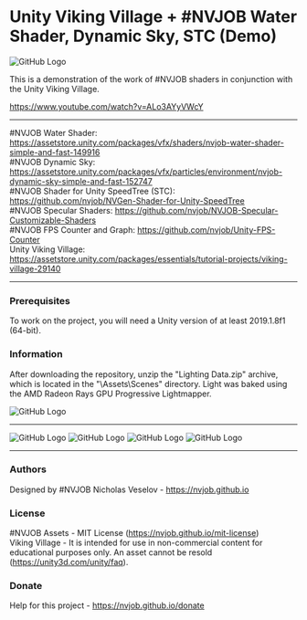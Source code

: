 # Unity Viking Village + #NVJOB Water Shader, Dynamic Sky, STC (Demo)

![GitHub Logo](https://raw.githubusercontent.com/nvjob/nvjob.github.io/master/repo/devlog/viking%20village%20and%20nvjob/101/pic/12.jpg)

This is a demonstration of the work of #NVJOB shaders in conjunction with the Unity Viking Village.

https://www.youtube.com/watch?v=ALo3AYyVWcY

------------------------------------

#NVJOB Water Shader: https://assetstore.unity.com/packages/vfx/shaders/nvjob-water-shader-simple-and-fast-149916 <br/>
#NVJOB Dynamic Sky: https://assetstore.unity.com/packages/vfx/particles/environment/nvjob-dynamic-sky-simple-and-fast-152747 <br/>
#NVJOB Shader for Unity SpeedTree (STC): https://github.com/nvjob/NVGen-Shader-for-Unity-SpeedTree <br/>
#NVJOB Specular Shaders: https://github.com/nvjob/NVJOB-Specular-Customizable-Shaders <br/>
#NVJOB FPS Counter and Graph: https://github.com/nvjob/Unity-FPS-Counter <br/>
Unity Viking Village: https://assetstore.unity.com/packages/essentials/tutorial-projects/viking-village-29140

------------------------------------

### Prerequisites

To work on the project, you will need a Unity version of at least 2019.1.8f1 (64-bit).

### Information

After downloading the repository, unzip the "Lighting Data.zip" archive, which is located in the "\Assets\Scenes\" directory.
Light was baked using the AMD Radeon Rays GPU Progressive Lightmapper.

![GitHub Logo](https://raw.githubusercontent.com/nvjob/nvjob.github.io/master/repo/devlog/viking%20village%20and%20nvjob/101/pic/18.jpg)

-------------------------------------------------------------------

![GitHub Logo](https://raw.githubusercontent.com/nvjob/nvjob.github.io/master/repo/devlog/viking%20village%20and%20nvjob/101/pic/5.jpg)
![GitHub Logo](https://raw.githubusercontent.com/nvjob/nvjob.github.io/master/repo/devlog/viking%20village%20and%20nvjob/101/pic/11.jpg)
![GitHub Logo](https://raw.githubusercontent.com/nvjob/nvjob.github.io/master/repo/devlog/viking%20village%20and%20nvjob/101/pic/9.jpg)
![GitHub Logo](https://raw.githubusercontent.com/nvjob/nvjob.github.io/master/repo/devlog/viking%20village%20and%20nvjob/101/pic/7.jpg)

-------------------------------------------------------------------

### Authors
Designed by #NVJOB Nicholas Veselov - https://nvjob.github.io

### License
#NVJOB Assets - MIT License (https://nvjob.github.io/mit-license)<br/>
Viking Village - It is intended for use in non-commercial content for educational purposes only. An asset cannot be resold (https://unity3d.com/unity/faq).

### Donate
Help for this project - https://nvjob.github.io/donate
